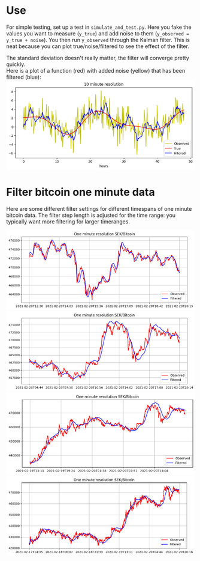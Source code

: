 # Use

For simple testing, set up a test in `simulate_and_test.py`. Here you fake the values you want to measure (`y_true`) and add noise to them (`y_observed = y_true + noise`). You then run `y_observed` through the Kalman filter. This is neat because you can plot true/noise/filtered to see the effect of the filter.

The standard deviation doesn't really matter, the filter will converge pretty quickly.  
Here is a plot of a function (red) with added noise (yellow) that has been filtered (blue):
![image info](./results/simulated_noise.png)

# Filter bitcoin one minute data

Here are some different filter settings for different timespans of one minute bitcoin data. 
The filter step length is adjusted for the time range: you typically want more filtering for larger timeranges.

![image info](./results/bitcoin_6.png)
![image info](./results/bitcoin_30.png)
![image info](./results/bitcoin_60.png)
![image info](./results/bitcoin_120.png)
